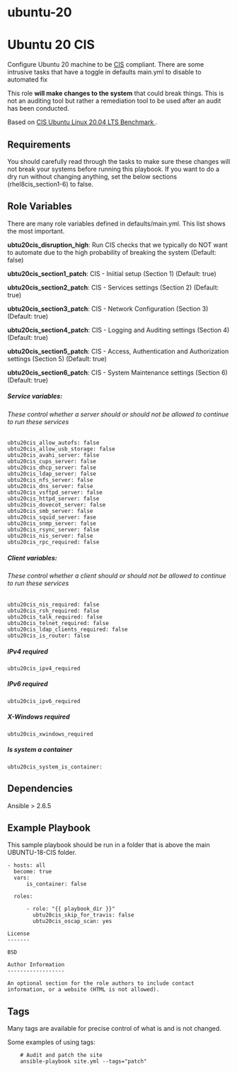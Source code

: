 # ubuntu-20
Ubuntu 20 CIS
=========

Configure Ubuntu 20 machine to be [CIS](https://www.cisecurity.org/cis-benchmarks/) compliant. There are some intrusive tasks that have a toggle in defaults main.yml to disable to automated fix

This role **will make changes to the system** that could break things. This is not an auditing tool but rather a remediation tool to be used after an audit has been conducted.

Based on [CIS Ubuntu Linux 20.04 LTS Benchmark ](https://community.cisecurity.org/collab/public/index.php).


Requirements
------------

You should carefully read through the tasks to make sure these changes will not break your systems before running this playbook.
If you want to do a dry run without changing anything, set the below sections (rhel8cis_section1-6) to false. 

Role Variables
--------------

There are many role variables defined in defaults/main.yml. This list shows the most important.

**ubtu20cis_disruption_high**: Run CIS checks that we typically do NOT want to automate due to the high probability of breaking the system (Default: false)

**ubtu20cis_section1_patch**: CIS - Iniitial setup (Section 1) (Default: true)

**ubtu20cis_section2_patch**: CIS - Services settings (Section 2) (Default: true)

**ubtu20cis_section3_patch**: CIS - Network Configuration (Section 3) (Default: true)

**ubtu20cis_section4_patch**: CIS - Logging and Auditing settings (Section 4) (Default: true)

**ubtu20cis_section5_patch**: CIS - Access, Authentication and Authorization settings (Section 5) (Default: true)

**ubtu20cis_section6_patch**: CIS - System Maintenance settings (Section 6) (Default: true) 


##### Service variables:
###### These control whether a server should or should not be allowed to continue to run these services

```
ubtu20cis_allow_autofs: false
ubtu20cis_allow_usb_storage: false
ubtu20cis_avahi_server: false
ubtu20cis_cups_server: false
ubtu20cis_dhcp_server: false
ubtu20cis_ldap_server: false
ubtu20cis_nfs_server: false
ubtu20cis_dns_server: false
ubtu20cis_vsftpd_server: false
ubtu20cis_httpd_server: false
ubtu20cis_dovecot_server: false
ubtu20cis_smb_server: false
ubtu20cis_squid_server: fase
ubtu20cis_snmp_server: false
ubtu20cis_rsync_server: false
ubtu20cis_nis_server: false
ubtu20cis_rpc_required: false
```

##### Client variables:
###### These control whether a client should or should not be allowed to continue to run these services
```
ubtu20cis_nis_required: false
ubtu20cis_rsh_required: false
ubtu20cis_talk_required: false
ubtu20cis_telnet_required: false
ubtu20cis_ldap_clients_required: false
ubtu20cis_is_router: false
```

##### IPv4 required
`ubtu20cis_ipv4_required`

##### IPv6 required
`ubtu20cis_ipv6_required`

##### X-Windows required
`ubtu20cis_xwindows_required`

##### Is system a container
`ubtu20cis_system_is_container:`

Dependencies
------------

Ansible > 2.6.5

Example Playbook
----------------

This sample playbook should be run in a folder that is above the main UBUNTU-18-CIS folder.

```
- hosts: all
  become: true
  vars:
      is_container: false

  roles:

      - role: "{{ playbook_dir }}"
        ubtu20cis_skip_for_travis: false
        ubtu20cis_oscap_scan: yes

License
-------

BSD

Author Information
------------------

An optional section for the role authors to include contact information, or a website (HTML is not allowed).
```

Tags
----
Many tags are available for precise control of what is and is not changed.

Some examples of using tags:

```
    # Audit and patch the site
    ansible-playbook site.yml --tags="patch"
```